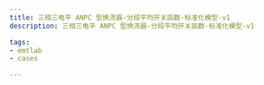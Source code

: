 ```yaml
---
title: 三相三电平 ANPC 型换流器-分段平均开关函数-标准化模型-v1
description: 三相三电平 ANPC 型换流器-分段平均开关函数-标准化模型-v1

tags:
- emtlab
- cases

---
```


<!-- import DocCardList from '@theme/DocCardList';

<DocCardList /> -->